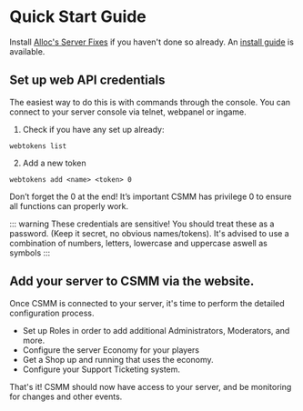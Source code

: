 # Quick Start Guide

Install [Alloc's Server Fixes](https://7dtd.illy.bz/wiki/Server%20fixes) if you haven't done so already. An [install guide](/allocs) is available. 

## Set up web API credentials

The easiest way to do this is with commands through the console. You can connect to your server console via telnet, webpanel or ingame.

1. Check if you have any set up already:

`webtokens list`

2. Add a new token

`webtokens add <name> <token> 0`

Don’t forget the 0 at the end! It’s important CSMM has privilege 0 to ensure all functions can properly work.

::: warning These credentials are sensitive! You should treat these as a password. (Keep it secret, no obvious names/tokens). It's advised to use a combination of numbers, letters, lowercase and uppercase aswell as symbols
:::

## Add your server to CSMM via the website.

Once CSMM is connected to your server, it's time to perform the detailed configuration process. 

- Set up Roles in order to add additional Administrators, Moderators, and more.
- Configure the server Economy for your players
- Get a Shop up and running that uses the economy.
- Configure your Support Ticketing system.

That's it! CSMM should now have access to your server, and be monitoring for changes and other events.